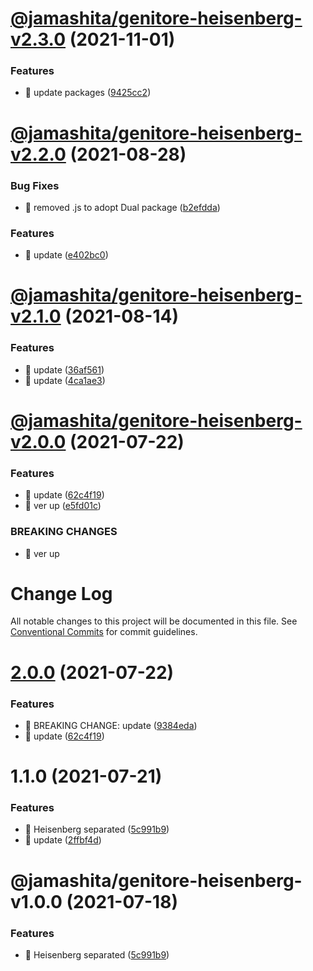 # [@jamashita/genitore-heisenberg-v2.3.0](https://github.com/jamashita/genitore/compare/@jamashita/genitore-heisenberg-v2.2.0...@jamashita/genitore-heisenberg-v2.3.0) (2021-11-01)

### Features

* 🎸 update packages ([9425cc2](https://github.com/jamashita/genitore/commit/9425cc2a053b89e12997f137c4d9df56bc2b942f))

# [@jamashita/genitore-heisenberg-v2.2.0](https://github.com/jamashita/genitore/compare/@jamashita/genitore-heisenberg-v2.1.0...@jamashita/genitore-heisenberg-v2.2.0) (2021-08-28)

### Bug Fixes

* 🐛 removed .js to adopt Dual
  package ([b2efdda](https://github.com/jamashita/genitore/commit/b2efdda920bab046b4106809967d7f189259708f))

### Features

* 🎸 update ([e402bc0](https://github.com/jamashita/genitore/commit/e402bc0f2b35cfc08429aad5cbd6b47da2cc9ffa))

# [@jamashita/genitore-heisenberg-v2.1.0](https://github.com/jamashita/genitore/compare/@jamashita/genitore-heisenberg-v2.0.0...@jamashita/genitore-heisenberg-v2.1.0) (2021-08-14)

### Features

* 🎸 update ([36af561](https://github.com/jamashita/genitore/commit/36af561275d544ea8a95b4323c12e3db4280e38f))
* 🎸 update ([4ca1ae3](https://github.com/jamashita/genitore/commit/4ca1ae39466aa10f522d346675bc02d835b7512c))

# [@jamashita/genitore-heisenberg-v2.0.0](https://github.com/jamashita/genitore/compare/@jamashita/genitore-heisenberg-v1.1.0...@jamashita/genitore-heisenberg-v2.0.0) (2021-07-22)

### Features

* 🎸 update ([62c4f19](https://github.com/jamashita/genitore/commit/62c4f19d09ab3f75a6d8be259302d4810243a0dc))
* 🎸 ver up ([e5fd01c](https://github.com/jamashita/genitore/commit/e5fd01c63115c63cc129eba5ad56c0c024a39fdf))

### BREAKING CHANGES

* 🧨 ver up

# Change Log

All notable changes to this project will be documented in this file.
See [Conventional Commits](https://conventionalcommits.org) for commit guidelines.

# [2.0.0](https://github.com/jamashita/genitore.git/packages/heisenberg/compare/@jamashita/genitore-heisenberg@1.1.0...@jamashita/genitore-heisenberg@2.0.0) (2021-07-22)

### Features

* 🎸 BREAKING CHANGE:
  update ([9384eda](https://github.com/jamashita/genitore.git/packages/heisenberg/commit/9384eda97891171925b03e116cf288664781dada))
* 🎸
  update ([62c4f19](https://github.com/jamashita/genitore.git/packages/heisenberg/commit/62c4f19d09ab3f75a6d8be259302d4810243a0dc))

# 1.1.0 (2021-07-21)

### Features

* 🎸 Heisenberg
  separated ([5c991b9](https://github.com/jamashita/genitore.git/packages/heisenberg/commit/5c991b9324bf3bf6036c9b3f80bd1c8753a10c65))
* 🎸
  update ([2ffbf4d](https://github.com/jamashita/genitore.git/packages/heisenberg/commit/2ffbf4d6163307db807d76939171b14692fa5490))

# @jamashita/genitore-heisenberg-v1.0.0 (2021-07-18)

### Features

* 🎸 Heisenberg
  separated ([5c991b9](https://github.com/jamashita/genitore/commit/5c991b9324bf3bf6036c9b3f80bd1c8753a10c65))
